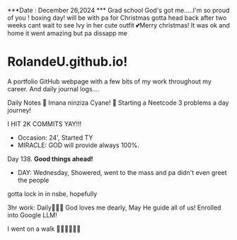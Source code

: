 ***Date : December 26,2024 *** Grad school God's got me.....I'm so proud of you ! boxing day!
will be with pa for Christmas gotta head back after two weeks cant wait to see Ivy in her cute outfit 💕Merry christmas! It was ok and home it went amazing but pa dissapp me
# RolandeU.github.io!

A portfolio GitHub webpage with a few bits of my work throughout my career. And daily journal logs....


Daily Notes
💚 Imana ninziza Cyane! 
💚 Starting a Neetcode 3 problems a day journey!

I HIT 2K COMMITS YAY!!!

- Occasion: 24', Started TY 
- MIRACLE: GOD will provide always 100%.

Day 138. **Good things ahead!** 
- DAY: Wednesday, Showered, went to the mass and pa didn't even greet the people

gotta lock in in nsbe, hopefully 

3hr work: Daily💚💚💚
God loves me dearly, May He guide all of  us!
Enrolled into Google LLM! 

I went on a walk 💚💚💚💚💚💚
